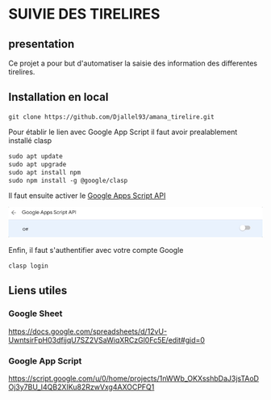 # SUIVIE DES TIRELIRES

## presentation

Ce projet a pour but d'automatiser la saisie des information des differentes tirelires.

## Installation en local

```shell
git clone https://github.com/Djallel93/amana_tirelire.git
```

Pour établir le lien avec Google App Script il faut avoir prealablement installé clasp


```shell
sudo apt update
sudo apt upgrade
sudo apt install npm
sudo npm install -g @google/clasp
```

Il faut ensuite activer le [Google Apps Script API](https://script.google.com/home/usersettings)

![alt text](<images/Enable Apps Script API.gif>)

Enfin, il faut s'authentifier avec votre compte Google

```shell
clasp login
```

## Liens utiles

### Google Sheet

https://docs.google.com/spreadsheets/d/12vU-UwntsirFpH03dfijqU7SZ2VSaWiqXRCzGl0Fc5E/edit#gid=0

### Google App Script

https://script.google.com/u/0/home/projects/1nWWb_OKXsshbDaJ3jsTAoDOj3y7BU_I4QB2XIKu82RzwVxg4AXOCPFQ1